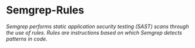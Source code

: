 # Semgrep-Rules
*Semgrep performs static application security testing (SAST) scans through the use of rules. Rules are instructions based on which Semgrep detects patterns in code.*
